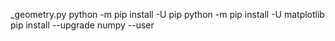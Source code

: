 _geometry.py
python -m pip install -U pip
python -m pip install -U matplotlib
pip install --upgrade numpy --user